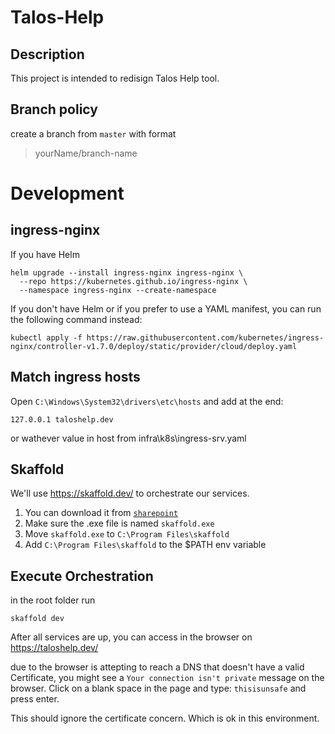 # Talos-Help

## Description

This project is intended to redisign Talos Help tool.

## Branch policy

create a branch from `master` with format

> yourName/branch-name

# Development

## ingress-nginx

If you have Helm

```
helm upgrade --install ingress-nginx ingress-nginx \
  --repo https://kubernetes.github.io/ingress-nginx \
  --namespace ingress-nginx --create-namespace
```

If you don't have Helm or if you prefer to use a YAML manifest, you can run the following command instead:

```
kubectl apply -f https://raw.githubusercontent.com/kubernetes/ingress-nginx/controller-v1.7.0/deploy/static/provider/cloud/deploy.yaml
```

## Match ingress hosts

Open `C:\Windows\System32\drivers\etc\hosts` and add at the end:

```
127.0.0.1 taloshelp.dev
```

or wathever value in host from infra\k8s\ingress-srv.yaml

## Skaffold

We'll use https://skaffold.dev/ to orchestrate our services.

1. You can download it from [`sharepoint`](https://hexawareonline.sharepoint.com/:u:/r/sites/ATP/Shared%20Documents/General/Dev%20-%20Installers/skaffold.exe?csf=1&web=1&e=HaaPcW)
2. Make sure the .exe file is named `skaffold.exe`
3. Move `skaffold.exe` to `C:\Program Files\skaffold`
4. Add `C:\Program Files\skaffold` to the $PATH env variable

## Execute Orchestration

in the root folder run

```
skaffold dev
```

After all services are up, you can access in the browser on https://taloshelp.dev/

due to the browser is attepting to reach a DNS that doesn't have a valid Certificate, you might see a `Your connection isn't private` message on the browser. Click on a blank space in the page and type: `thisisunsafe` and press enter.

This should ignore the certificate concern. Which is ok in this environment.
